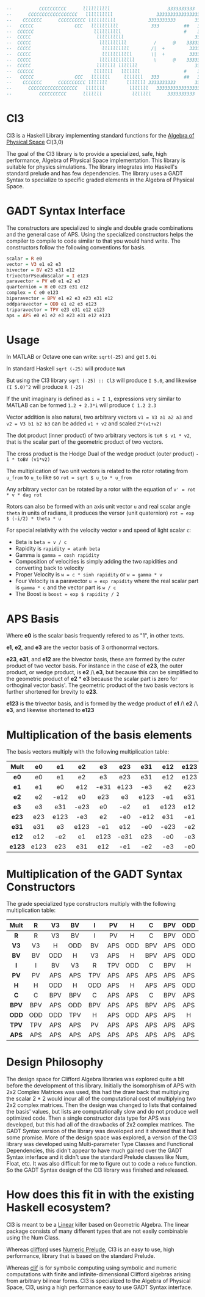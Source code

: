 
```haskell
--          CCCCCCCCCC      llllllllll                     3333333333
--      CCCCCCCCCCCCCCCCCC   llllllllll                333333333333333333
--    CCCCCCC      CCCCCCCCCC llllllllll            3333333333       333333
--   CCCCC               CCC   llllllllll            333         ##   33333
--  CCCCCC                      llllllllll                       #    33333
--  CCCCC                        llllllllll                          33333
--  CCCCC                         llllllllll          /      @    333333
--  CCCCC                          llllllllll        /|  +         33333
--  CCCCC                          lllllllllll       \|  +         33333
--  CCCCC                         lllllllllllll       \      @    333333
--  CCCCC                        lllllll lllllll                     33333
--  CCCCCC                      lllllll   lllllll                #    33333
--   CCCCC               CCC   lllllll     lllllll   333         ##   33333
--    CCCCCCC      CCCCCCCCCC lllllll       lllllll 3333333333       333333
--      CCCCCCCCCCCCCCCCCC   lllllll         lllllll   333333333333333333
--          CCCCCCCCCC      lllllll           lllllll      3333333333
```



# Cl3
Cl3 is a Haskell Library implementing standard functions for the [Algebra of Physical Space](https://en.wikipedia.org/wiki/Algebra_of_physical_space) Cl(3,0)

The goal of the Cl3 library is to provide a specialized, safe, high performance, Algebra of Physical Space implementation.
This library is suitable for physics simulations.  The library integrates into Haskell's standard prelude and has few dependencies.
The library uses a GADT Syntax to specialize to specific graded elements in the Algebra of Physical Space.


# GADT Syntax Interface
The constructors are specialized to single and double grade combinations and the general case of APS.
Using the specialized constructors helps the compiler to compile to code similar to that you would hand write.
The constructors follow the following conventions for basis.

```haskell
scalar = R e0
vector = V3 e1 e2 e3
bivector = BV e23 e31 e12
trivectorPseudoScalar = I e123
paravector = PV e0 e1 e2 e3
quarternion = H e0 e23 e31 e12
complex = C e0 e123
biparavector = BPV e1 e2 e3 e23 e31 e12
oddparavector = ODD e1 e2 e3 e123
triparavector = TPV e23 e31 e12 e123
aps = APS e0 e1 e2 e3 e23 e31 e12 e123
```
# Usage
In MATLAB or Octave one can write: `sqrt(-25)` and get `5.0i`

In standard Haskell `sqrt (-25)` will produce `NaN`

But using the Cl3 library `sqrt (-25) :: Cl3` will produce `I 5.0`, and likewise `(I 5.0)^2` will produce `R (-25)`

If the unit imaginary is defined as `i = I 1`, expressions very similar to MATLAB can be formed `1.2 + 2.3*i` will produce `C 1.2 2.3`

Vector addition is also natural, two arbitrary vectors `v1 = V3 a1 a2 a3` and `v2 = V3 b1 b2 b3` can be added `v1 + v2` and scaled `2*(v1+v2)`

The dot product (inner product) of two arbitrary vectors is `toR $ v1 * v2`, that is the scalar part of the geometric product of two vectors.

The cross product is the Hodge Dual of the wedge product (outer product) `-i * toBV (v1*v2)`

The multiplication of two unit vectors is related to the rotor rotating from `u_from` to `u_to` like so `rot = sqrt $ u_to * u_from`

Any arbitrary vector can be rotated by a rotor with the equation of `v' = rot * v * dag rot`

Rotors can also be formed with an axis unit vector `u` and real scalar angle `theta` in units of radians, it produces the versor (unit quaternion) `rot = exp $ (-i/2) * theta * u`

For special relativity with the velocity vector `v` and speed of light scalar `c`:
* Beta is `beta = v / c`
* Rapidity is `rapidity = atanh beta`
* Gamma is `gamma = cosh rapidity`
* Composition of velocities is simply adding the two rapidities and converting back to velocity
* Proper Velocity is `w = c * sinh rapidity` or `w = gamma * v`
* Four Velocity is a paravector `u = exp rapidity` where the real scalar part is `gamma * c` and the vector part is `w / c`
* The Boost is `boost = exp $ rapidity / 2`

# APS Basis
Where __e0__ is the scalar basis frequently refered to as "1", in other texts.

__e1__, __e2__, and __e3__ are the vector basis of 3 orthonormal vectors.

__e23__, __e31__, and __e12__ are the bivector basis, these are formed by the outer product of two vector basis. For instance in the case of __e23__, the outer product, or wedge product, is __e2__ /\ __e3__, but because this can be simplified to the geometric product of __e2__ * __e3__ because the scalar part is zero for orthoginal vector basis'.  The geometric product of the two basis vectors is further shortened for brevity to __e23__.

__e123__ is the trivector basis, and is formed by the wedge product of __e1__ /\ __e2__ /\ __e3__, and likewise shortened to __e123__


# Multiplication of the basis elements
The basis vectors multiply with the following multiplication table:

|    Mult  |   e0 |   e1 |   e2 |   e3 |  e23 |  e31 |  e12 | e123 |
|:--------:|:----:|:----:|:----:|:----:|:----:|:----:|:----:|:----:|
|   __e0__ |   e0 |   e1 |   e2 |   e3 |  e23 |  e31 |  e12 | e123 |
|   __e1__ |   e1 |   e0 |  e12 | -e31 | e123 |  -e3 |   e2 |  e23 |
|   __e2__ |   e2 | -e12 |   e0 |  e23 |   e3 | e123 |  -e1 |  e31 |
|   __e3__ |   e3 |  e31 | -e23 |   e0 |  -e2 |   e1 | e123 |  e12 |
|  __e23__ |  e23 | e123 |  -e3 |   e2 |  -e0 | -e12 |  e31 |  -e1 |
|  __e31__ |  e31 |   e3 | e123 |  -e1 |  e12 |  -e0 | -e23 |  -e2 |
|  __e12__ |  e12 |  -e2 |   e1 | e123 | -e31 |  e23 |  -e0 |  -e3 |
| __e123__ | e123 |  e23 |  e31 |  e12 |  -e1 |  -e2 |  -e3 |  -e0 |


# Multiplication of the GADT Syntax Constructors
The grade specialized type constructors multiply with the following multiplication table:

| Mult    |   R |  V3 |  BV |   I |  PV |   H |   C | BPV | ODD | TPV | APS |
|:-------:|:---:|:---:|:---:|:---:|:---:|:---:|:---:|:---:|:---:|:---:|:---:|
|   __R__ |   R |  V3 |  BV |   I |  PV |   H |   C | BPV | ODD | TPV | APS |
|  __V3__ |  V3 |   H | ODD |  BV | APS | ODD | BPV | APS | ODD | APS | APS |
|  __BV__ |  BV | ODD |   H |  V3 | APS |   H | BPV | APS | ODD | APS | APS |
|   __I__ |   I |  BV |  V3 |   R | TPV | ODD |   C | BPV |   H |  PV | APS |
|  __PV__ |  PV | APS | APS | TPV | APS | APS | APS | APS | APS | APS | APS |
|   __H__ |   H | ODD |   H | ODD | APS |   H | APS | APS | ODD | APS | APS |
|   __C__ |   C | BPV | BPV |   C | APS | APS |   C | BPV | APS | APS | APS |
| __BPV__ | BPV | APS | ODD | BPV | APS | APS | BPV | APS | APS | APS | APS |
| __ODD__ | ODD | ODD | TPV |   H | APS | ODD | APS | APS |   H | APS | APS |
| __TPV__ | TPV | APS | APS |  PV | APS | APS | APS | APS | APS | APS | APS |
| __APS__ | APS | APS | APS | APS | APS | APS | APS | APS | APS | APS | APS |


# Design Philosophy
The design space for Clifford Algebra libraries was explored quite a bit before the development of this library.  Initially the isomorphism of APS with 2x2 Complex Matrices was used, this had the draw back that multiplying the scalar 2 * 2 would incur all of the computational cost of multiplying two 2x2 complex matrices.
Then the design was changed to lists that contained the basis' values, but lists are computationally slow and do not produce well optimized code.
Then a single constructor data type for APS was developed, but this had all of the drawbacks of 2x2 complex matrices.
The GADT Syntax version of the library was developed and it showed that it had some promise.
More of the design space was explored, a version of the Cl3 library was developed using Multi-parameter Type Classes and Functional Dependencies, this didn't appear to have much gained over the GADT Syntax interface and it didn't use the standard Prelude classes like Num, Float, etc.  It was also difficult for me to figure out to code a `reduce` function.
So the GADT Syntax design of the Cl3 library was finished and released.

# How does this fit in with the existing Haskell ecosystem?
Cl3 is meant to be a [Linear](https://hackage.haskell.org/package/linear) killer based on Geometric Algebra.  The linear package
consists of many different types that are not easily combinable using the Num Class.

Whereas [clifford](https://hackage.haskell.org/package/clifford) uses [Numeric Prelude](https://hackage.haskell.org/package/numeric-prelude),
Cl3 is an easy to use, high performance, library that is based on the standard Prelude.

Whereas [clif](https://hackage.haskell.org/package/clif) is for symbolic computing using symbolic and numeric computations
with finite and infinite-dimensional Clifford algebras arising from arbitrary bilinear forms.  Cl3 is specialized to the
Algebra of Physical Space, Cl3, using a high performance easy to use GADT Syntax interface.


